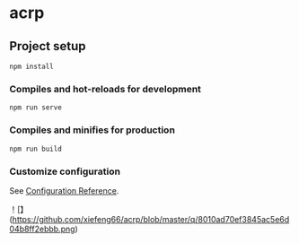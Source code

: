 # acrp

## Project setup
```
npm install
```

### Compiles and hot-reloads for development
```
npm run serve
```

### Compiles and minifies for production
```
npm run build
```

### Customize configuration
See [Configuration Reference](https://cli.vuejs.org/config/).

！[】(https://github.com/xiefeng66/acrp/blob/master/q/8010ad70ef3845ac5e6d04b8ff2ebbb.png)
